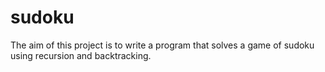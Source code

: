 # sudoku
The aim of this project is to write a program that solves a game of
sudoku using recursion and backtracking.